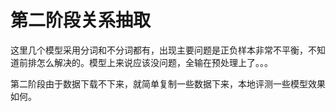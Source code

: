 # 第二阶段关系抽取

这里几个模型采用分词和不分词都有，出现主要问题是正负样本非常不平衡，不知道前排怎么解决的。模型上来说应该没问题，全输在预处理上了。。。


第二阶段由于数据下载不下来，就简单复制一些数据下来，本地评测一些模型效果如何。
